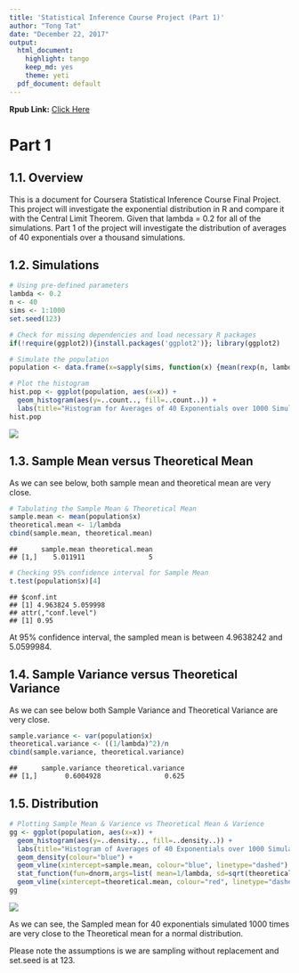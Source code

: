 ```yaml
---
title: 'Statistical Inference Course Project (Part 1)'
author: "Tong Tat"
date: "December 22, 2017"
output:
  html_document:
    highlight: tango
    keep_md: yes
    theme: yeti
  pdf_document: default
---
```


**Rpub Link:** [Click Here](http://rpubs.com/chuatt/343747)

# Part 1
## 1.1. Overview

This is a document for Coursera Statistical Inference Course Final Project. This project will investigate the exponential distribution in R and compare it with the Central Limit Theorem. Given that lambda = 0.2 for all of the simulations. Part 1 of the project will investigate the distribution of averages of 40 exponentials over a thousand simulations.


## 1.2. Simulations


```r
# Using pre-defined parameters
lambda <- 0.2
n <- 40
sims <- 1:1000
set.seed(123)

# Check for missing dependencies and load necessary R packages
if(!require(ggplot2)){install.packages('ggplot2')}; library(ggplot2)

# Simulate the population
population <- data.frame(x=sapply(sims, function(x) {mean(rexp(n, lambda))}))

# Plot the histogram
hist.pop <- ggplot(population, aes(x=x)) + 
  geom_histogram(aes(y=..count.., fill=..count..)) +
  labs(title="Histogram for Averages of 40 Exponentials over 1000 Simulations", y="Frequency", x="Mean")
hist.pop
```

![](Final_Assignment_files/figure-html/unnamed-chunk-1-1.png)<!-- -->


## 1.3. Sample Mean versus Theoretical Mean

As we can see below, both sample mean and theoretical mean are very close. 

```r
# Tabulating the Sample Mean & Theoretical Mean
sample.mean <- mean(population$x)
theoretical.mean <- 1/lambda
cbind(sample.mean, theoretical.mean)
```

```
##      sample.mean theoretical.mean
## [1,]    5.011911                5
```

```r
# Checking 95% confidence interval for Sample Mean
t.test(population$x)[4]
```

```
## $conf.int
## [1] 4.963824 5.059998
## attr(,"conf.level")
## [1] 0.95
```


At 95% confidence interval, the sampled mean is between 4.9638242 and 5.0599984.


## 1.4. Sample Variance versus Theoretical Variance

As we can see below both Sample Variance and Theoretical Variance are very close.

```r
sample.variance <- var(population$x)
theoretical.variance <- ((1/lambda)^2)/n
cbind(sample.variance, theoretical.variance)
```

```
##      sample.variance theoretical.variance
## [1,]       0.6004928                0.625
```


## 1.5. Distribution


```r
# Plotting Sample Mean & Varience vs Theoretical Mean & Varience
gg <- ggplot(population, aes(x=x)) +
  geom_histogram(aes(y=..density.., fill=..density..)) +
  labs(title="Histogram of Averages of 40 Exponentials over 1000 Simulations", y="Density", x="Mean") + 
  geom_density(colour="blue") +
  geom_vline(xintercept=sample.mean, colour="blue", linetype="dashed") +
  stat_function(fun=dnorm,args=list( mean=1/lambda, sd=sqrt(theoretical.variance)),color = "red") +
  geom_vline(xintercept=theoretical.mean, colour="red", linetype="dashed") 
gg
```

![](Final_Assignment_files/figure-html/unnamed-chunk-4-1.png)<!-- -->


As we can see, the Sampled mean for 40 exponentials simulated 1000 times are very close to the Theoretical mean for a normal distribution.

Please note the assumptions is we are sampling without replacement and set.seed is at 123.



